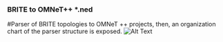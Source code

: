 ### BRITE to OMNeT++ *.ned


#Parser of BRITE topologies to OMNeT ++ projects, then, an organization chart of the parser structure is exposed.
![Alt Text](https://github.com/gistnetserv-uah/Tools/blob/master/parsers/topology/OMNeT-ned/parser_omnetpp.jpeg)
